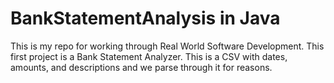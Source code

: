 # BankStatementAnalysis in Java

This is my repo for working through Real World Software Development. This first project is a Bank Statement Analyzer.
This is a CSV with dates, amounts, and descriptions and we parse through it for reasons.
